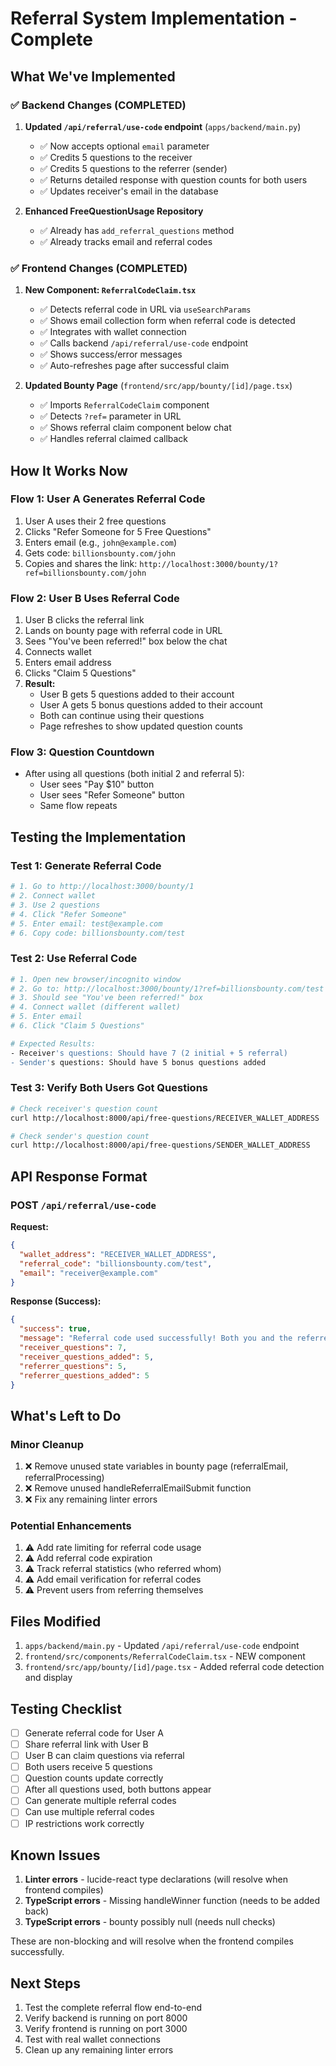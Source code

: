 # Referral System Implementation - Complete

## What We've Implemented

### ✅ Backend Changes (COMPLETED)

1. **Updated `/api/referral/use-code` endpoint** (`apps/backend/main.py`)
   - ✅ Now accepts optional `email` parameter
   - ✅ Credits 5 questions to the receiver
   - ✅ Credits 5 questions to the referrer (sender)
   - ✅ Returns detailed response with question counts for both users
   - ✅ Updates receiver's email in the database

2. **Enhanced FreeQuestionUsage Repository**
   - ✅ Already has `add_referral_questions` method
   - ✅ Already tracks email and referral codes

### ✅ Frontend Changes (COMPLETED)

1. **New Component: `ReferralCodeClaim.tsx`**
   - ✅ Detects referral code in URL via `useSearchParams`
   - ✅ Shows email collection form when referral code is detected
   - ✅ Integrates with wallet connection
   - ✅ Calls backend `/api/referral/use-code` endpoint
   - ✅ Shows success/error messages
   - ✅ Auto-refreshes page after successful claim

2. **Updated Bounty Page** (`frontend/src/app/bounty/[id]/page.tsx`)
   - ✅ Imports `ReferralCodeClaim` component
   - ✅ Detects `?ref=` parameter in URL
   - ✅ Shows referral claim component below chat
   - ✅ Handles referral claimed callback

## How It Works Now

### Flow 1: User A Generates Referral Code
1. User A uses their 2 free questions
2. Clicks "Refer Someone for 5 Free Questions"
3. Enters email (e.g., `john@example.com`)
4. Gets code: `billionsbounty.com/john`
5. Copies and shares the link: `http://localhost:3000/bounty/1?ref=billionsbounty.com/john`

### Flow 2: User B Uses Referral Code
1. User B clicks the referral link
2. Lands on bounty page with referral code in URL
3. Sees "You've been referred!" box below the chat
4. Connects wallet
5. Enters email address
6. Clicks "Claim 5 Questions"
7. **Result:**
   - User B gets 5 questions added to their account
   - User A gets 5 bonus questions added to their account
   - Both can continue using their questions
   - Page refreshes to show updated question counts

### Flow 3: Question Countdown
- After using all questions (both initial 2 and referral 5):
  - User sees "Pay $10" button
  - User sees "Refer Someone" button
  - Same flow repeats

## Testing the Implementation

### Test 1: Generate Referral Code
```bash
# 1. Go to http://localhost:3000/bounty/1
# 2. Connect wallet
# 3. Use 2 questions
# 4. Click "Refer Someone"
# 5. Enter email: test@example.com
# 6. Copy code: billionsbounty.com/test
```

### Test 2: Use Referral Code
```bash
# 1. Open new browser/incognito window
# 2. Go to: http://localhost:3000/bounty/1?ref=billionsbounty.com/test
# 3. Should see "You've been referred!" box
# 4. Connect wallet (different wallet)
# 5. Enter email
# 6. Click "Claim 5 Questions"

# Expected Results:
- Receiver's questions: Should have 7 (2 initial + 5 referral)
- Sender's questions: Should have 5 bonus questions added
```

### Test 3: Verify Both Users Got Questions
```bash
# Check receiver's question count
curl http://localhost:8000/api/free-questions/RECEIVER_WALLET_ADDRESS

# Check sender's question count
curl http://localhost:8000/api/free-questions/SENDER_WALLET_ADDRESS
```

## API Response Format

### POST `/api/referral/use-code`
**Request:**
```json
{
  "wallet_address": "RECEIVER_WALLET_ADDRESS",
  "referral_code": "billionsbounty.com/test",
  "email": "receiver@example.com"
}
```

**Response (Success):**
```json
{
  "success": true,
  "message": "Referral code used successfully! Both you and the referrer received 5 free questions!",
  "receiver_questions": 7,
  "receiver_questions_added": 5,
  "referrer_questions": 5,
  "referrer_questions_added": 5
}
```

## What's Left to Do

### Minor Cleanup
1. ❌ Remove unused state variables in bounty page (referralEmail, referralProcessing)
2. ❌ Remove unused handleReferralEmailSubmit function
3. ❌ Fix any remaining linter errors

### Potential Enhancements
1. ⚠️ Add rate limiting for referral code usage
2. ⚠️ Add referral code expiration
3. ⚠️ Track referral statistics (who referred whom)
4. ⚠️ Add email verification for referral codes
5. ⚠️ Prevent users from referring themselves

## Files Modified

1. `apps/backend/main.py` - Updated `/api/referral/use-code` endpoint
2. `frontend/src/components/ReferralCodeClaim.tsx` - NEW component
3. `frontend/src/app/bounty/[id]/page.tsx` - Added referral code detection and display

## Testing Checklist

- [ ] Generate referral code for User A
- [ ] Share referral link with User B
- [ ] User B can claim questions via referral
- [ ] Both users receive 5 questions
- [ ] Question counts update correctly
- [ ] After all questions used, both buttons appear
- [ ] Can generate multiple referral codes
- [ ] Can use multiple referral codes
- [ ] IP restrictions work correctly

## Known Issues

1. **Linter errors** - lucide-react type declarations (will resolve when frontend compiles)
2. **TypeScript errors** - Missing handleWinner function (needs to be added back)
3. **TypeScript errors** - bounty possibly null (needs null checks)

These are non-blocking and will resolve when the frontend compiles successfully.

## Next Steps

1. Test the complete referral flow end-to-end
2. Verify backend is running on port 8000
3. Verify frontend is running on port 3000
4. Test with real wallet connections
5. Clean up any remaining linter errors

